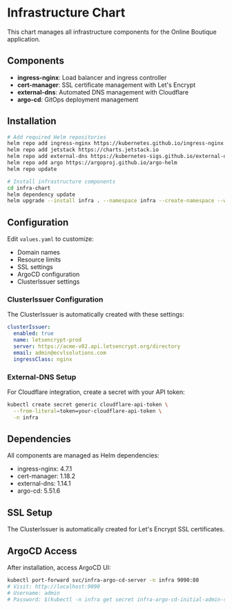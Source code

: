 # Infrastructure Chart

This chart manages all infrastructure components for the Online Boutique application.

## Components

- **ingress-nginx**: Load balancer and ingress controller
- **cert-manager**: SSL certificate management with Let's Encrypt
- **external-dns**: Automated DNS management with Cloudflare
- **argo-cd**: GitOps deployment management

## Installation

```bash
# Add required Helm repositories
helm repo add ingress-nginx https://kubernetes.github.io/ingress-nginx
helm repo add jetstack https://charts.jetstack.io
helm repo add external-dns https://kubernetes-sigs.github.io/external-dns/
helm repo add argo https://argoproj.github.io/argo-helm
helm repo update

# Install infrastructure components
cd infra-chart
helm dependency update
helm upgrade --install infra . --namespace infra --create-namespace --wait --timeout=15m
```

## Configuration

Edit `values.yaml` to customize:
- Domain names
- Resource limits
- SSL settings
- ArgoCD configuration
- ClusterIssuer settings

### ClusterIssuer Configuration

The ClusterIssuer is automatically created with these settings:
```yaml
clusterIssuer:
  enabled: true
  name: letsencrypt-prod
  server: https://acme-v02.api.letsencrypt.org/directory
  email: admin@ecvlsolutions.com
  ingressClass: nginx
```

### External-DNS Setup

For Cloudflare integration, create a secret with your API token:
```bash
kubectl create secret generic cloudflare-api-token \
  --from-literal=token=your-cloudflare-api-token \
  -n infra
```

## Dependencies

All components are managed as Helm dependencies:
- ingress-nginx: 4.7.1
- cert-manager: 1.18.2
- external-dns: 1.14.1
- argo-cd: 5.51.6

## SSL Setup

The ClusterIssuer is automatically created for Let's Encrypt SSL certificates.

## ArgoCD Access

After installation, access ArgoCD UI:
```bash
kubectl port-forward svc/infra-argo-cd-server -n infra 9090:80
# Visit: http://localhost:9090
# Username: admin
# Password: $(kubectl -n infra get secret infra-argo-cd-initial-admin-secret -o jsonpath="{.data.password}" | base64 -d)
``` 